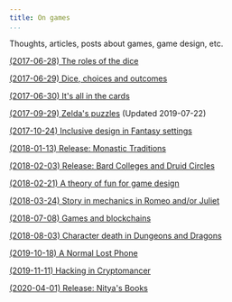 ```yaml
---
title: On games
...
```



Thoughts, articles, posts about games, game design, etc.


[(2017-06-28) The roles of the dice](/games/dice-mda.html)

[(2017-06-29) Dice, choices and outcomes](/games/dice-choice.html)

[(2017-06-30) It's all in the cards](/games/rpg-in-cards.html)

[(2017-09-29) Zelda's puzzles](/games/zelda-s-puzzles.html) (Updated 2019-07-22)

[(2017-10-24) Inclusive design in Fantasy settings](/games/inclusive-design-in-fantasy-settings.html)

[(2018-01-13) Release: Monastic Traditions](/games/monastic-traditions.html)

[(2018-02-03) Release: Bard Colleges and Druid Circles](/games/bard-colleges-and-druid-circles.html)

[(2018-02-21) A theory of fun for game design](/games/a-theory-of-fun-for-game-design.html)

[(2018-03-24) Story in mechanics in Romeo and/or Juliet](/games/story-in-mechanics-in-romeo-and-or-juliet.html)

[(2018-07-08) Games and blockchains](/games/games-and-blockchains.html)

[(2018-08-03) Character death in Dungeons and Dragons](/games/character-death-in-dnd.html)

[(2019-10-18) A Normal Lost Phone](/games/a-normal-lost-phone.html)

[(2019-11-11) Hacking in Cryptomancer](/games/hacking-in-cryptomancer.html)

[(2020-04-01) Release: Nitya's Books](/games/nitya-s-books.html)
